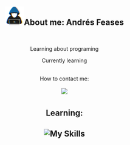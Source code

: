 <div align="center">   
  
## <picture><img src = "https://github.com/0xAbdulKhalid/0xAbdulKhalid/raw/main/assets/mdImages/about_me.gif" width = 50px></picture>**About me: Andrés Feases**

<br>   

 Learning about programing
 
 Currently learning
                                
<br>
How to contact me: 
<br><br>
<a href="mailto:alluesmaf@iesch.org" target="_blank">
<img src="https://img.shields.io/badge/gmail-%23EA4335.svg?style=for-the-badge&logo=gmail&logoColor=white" t=mail style="margin-bottom: 5px;" />
</a>

<br>
                                      
## **Learning:**
![My Skills](https://skillicons.dev/icons?i=python,java,mysql,html,css,bootstrap,&perline=3)
---
 
  


</div>
